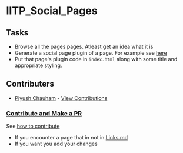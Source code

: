 # IITP_Social_Pages

## Tasks

- Browse all the pages pages. Atleast get an idea what it is
- Generate a social page plugin of a page. For example see [here](https://developers.facebook.com/docs/plugins/page-plugin/)
- Put that page's plugin code in `index.html` along with some title and appropriate styling.

## Contributers

- [Piyush Chauham](githib.com/piyushchuahn) - [View Contributions](https://github.com/piyushchauhan/iitp_pages/commits?author=piyushchauhan)

### [Contribute and Make a PR](https://github.com/piyushchauhan/iitp_pages/blob/master/CONTRIBUTING.md)

See [how to contribute](https://help.github.com/articles/creating-a-pull-request/)

- If you encounter a page that in not in [Links.md](https://github.com/piyushchauhan/iitp_pages/blob/master/Links.md)
- If you want you add your changes